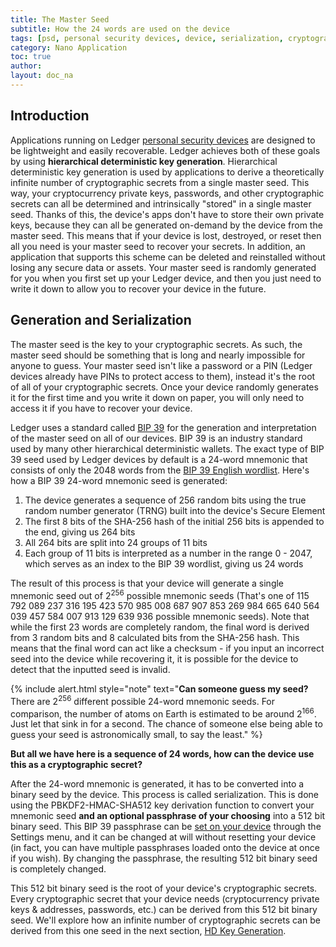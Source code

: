 ```yaml
---
title: The Master Seed
subtitle: How the 24 words are used on the device
tags: [psd, personal security devices, device, serialization, cryptography, mnemonic]
category: Nano Application
toc: true
author:
layout: doc_na
---
```




## Introduction

Applications running on Ledger [personal security devices](../psd-introduction) are designed to be lightweight and easily recoverable. Ledger achieves both of these goals by using **hierarchical deterministic key generation**. Hierarchical deterministic key generation is used by applications to derive a theoretically infinite number of cryptographic secrets from a single master seed. This way, your cryptocurrency private keys, passwords, and other cryptographic secrets can all be determined and intrinsically "stored" in a single master seed. Thanks of this, the device's apps don't have to store their own private keys, because they can all be generated on-demand by the device from the master seed. This means that if your device is lost, destroyed, or reset then all you need is your master seed to recover your secrets. In addition, an application that supports this scheme can be deleted and reinstalled without losing any secure data or assets. Your master seed is randomly generated for you when you first set up your Ledger device, and then you just need to write it down to allow you to recover your device in the future.

## Generation and Serialization

The master seed is the key to your cryptographic secrets. As such, the master seed should be something that is long and nearly impossible for anyone to guess. Your master seed isn't like a password or a PIN (Ledger devices already have PINs to protect access to them), instead it's the root of all of your cryptographic secrets. Once your device randomly generates it for the first time and you write it down on paper, you will only need to access it if you have to recover your device.

Ledger uses a standard called [BIP 39](https://github.com/bitcoin/bips/blob/master/bip-0039.mediawiki) for the generation and interpretation of the master seed on all of our devices. BIP 39 is an industry standard used by many other hierarchical deterministic wallets. The exact type of BIP 39 seed used by Ledger devices by default is a 24-word mnemonic that consists of only the 2048 words from the [BIP 39 English wordlist](https://github.com/bitcoin/bips/blob/master/bip-0039/english.txt). Here's how a BIP 39 24-word mnemonic seed is generated:

1.  The device generates a sequence of 256 random bits using the true random number generator (TRNG) built into the device's Secure Element
2.  The first 8 bits of the SHA-256 hash of the initial 256 bits is appended to the end, giving us 264 bits
3.  All 264 bits are split into 24 groups of 11 bits
4.  Each group of 11 bits is interpreted as a number in the range 0 - 2047, which serves as an index to the BIP 39 wordlist, giving us 24 words

The result of this process is that your device will generate a single mnemonic seed out of 2<sup>256</sup> possible mnemonic seeds (That's one of 115 792 089 237 316 195 423 570 985 008 687 907 853 269 984 665 640 564 039 457 584 007 913 129 639 936 possible mnemonic seeds). Note that while the first 23 words are completely random, the final word is derived from 3 random bits and 8 calculated bits from the SHA-256 hash. This means that the final word can act like a checksum - if you input an incorrect seed into the device while recovering it, it is possible for the device to detect that the inputted seed is invalid.


<!--  -->
{% include alert.html style="note" text="<b>Can someone guess my seed?</b> There are 2<sup>256</sup> different possible 24-word mnemonic seeds. For comparison, the number of atoms on Earth is estimated to be around 2<sup>166</sup>. Just let that sink in for a second. The chance of someone else being able to guess your seed is astronomically small, to say the least." %}
<!--  -->

**But all we have here is a sequence of 24 words, how can the device use this as a cryptographic secret?**

After the 24-word mnemonic is generated, it has to be converted into a binary seed by the device. This process is called serialization. This is done using the PBKDF2-HMAC-SHA512 key derivation function to convert your mnemonic seed **and an optional passphrase of your choosing** into a 512 bit binary seed. This BIP 39 passphrase can be [set on your device](https://support.ledger.com/hc/en-us/articles/115005214529) through the Settings menu, and it can be changed at will without resetting your device (in fact, you can have multiple passphrases loaded onto the device at once if you wish). By changing the passphrase, the resulting 512 bit binary seed is completely changed.

This 512 bit binary seed is the root of your device's cryptographic secrets. Every cryptographic secret that your device needs (cryptocurrency private keys & addresses, passwords, etc.) can be derived from this 512 bit binary seed. We'll explore how an infinite number of cryptographic secrets can be derived from this one seed in the next section, [HD Key Generation](../psd-keys).

